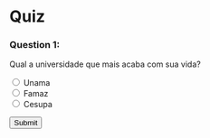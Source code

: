 # Quiz

<div id="quiz">
  <h3>Question 1:</h3>
  <p>Qual a universidade que mais acaba com sua vida?</p>
  <input type="radio" name="q1" value="Unama"> Unama<br>
  <input type="radio" name="q1" value="Famaz"> Famaz<br>
  <input type="radio" name="q1" value="Cesupa"> Cesupa<br>

  <button onclick="checkAnswers()">Submit</button>
  <p id="result"></p>
</div>

<script>
  function checkAnswers() {
    var correct = 0;
    var q1 = document.querySelector('input[name="q1"]:checked');
    if (q1 && q1.value === 'Cesupa') {
      correct++;
    }

    document.getElementById('result').innerText = "Você acertou!!! Obteve " + correct + " de 1 resposta correta.";
  }
</script>